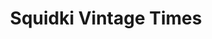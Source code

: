 ---
slug: squidki-vintage-times
title: Squidki Vintage Times
description: "Squidki Vintage Times is an exciting online game. Play for free directly in your browser!"
icon: /images/new_mods/Sprunki Vintage Times.png
url: https://wowtbc.net/sprunkin/sprunki-vintage/index.html
previewImage: /images/new_mods/Sprunki Vintage Times.png
type: new mods

# SEO配置
seo:
  title: "Squidki Vintage Times - Play Free Online Game | Fun Browser Games"
  description: "Squidki Vintage Times - Play this fun online game for free in your browser. No download required!"
  ogImage: "/images/new_mods/Sprunki Vintage Times.png"
  keywords: "squidki-vintage-times, online game, browser game, free game, new mods game, play online"

videoUrls:
  - https://www.youtube.com/embed/example1
  - https://www.youtube.com/embed/example2

whyPlay:
  title: "Why Play Squidki Vintage Times?"
  items:
    - "Immersive Gameplay: Squidki Vintage Times offers an engaging and immersive gaming experience that will keep you entertained for hours"
    - "Challenging Levels: Test your skills with increasingly difficult challenges and obstacles"
    - "Beautiful Graphics: Enjoy stunning visuals and smooth animations that bring the game world to life"
    - "Regular Updates: New content and features are added regularly to keep the game fresh and exciting"
    - "Free to Play: Experience all the fun without spending a penny"
    - "Community Features: Connect with other players, share strategies, and compete for high scores"
    - "Cross-Platform: Play on any device with a web browser, no downloads required"

features:
  title: "Key Features of Squidki Vintage Times"
  image: "/images/new_mods/Sprunki Vintage Times.png"
  items:
    - "Intuitive Controls: Easy to learn controls make Squidki Vintage Times accessible for players of all skill levels"
    - "Multiple Game Modes: Enjoy various gameplay options that provide different challenges and experiences"
    - "Character Customization: Personalize your gaming experience with unique characters and items"
    - "Achievement System: Complete special tasks to earn rewards and recognition"
    - "Leaderboards: Compete with players worldwide and see who can achieve the highest scores"

characteristics:
  title: "Game Characteristics"
  image: "/images/new_mods/Sprunki Vintage Times.png"
  items:
    - "Genre: New mods game with elements of strategy and skill"
    - "Difficulty: Suitable for both casual gamers and those seeking a challenge"
    - "Play Time: Quick sessions or extended gameplay, depending on your preference"
    - "Art Style: Vibrant and engaging visuals that enhance the gaming experience"
    - "Sound Design: Immersive audio that complements the gameplay perfectly"

info: "Squidki Vintage Times is an exciting online game that offers players a unique and engaging gaming experience. With its intuitive controls, stunning visuals, and challenging gameplay, Squidki Vintage Times provides hours of entertainment for players of all ages and skill levels. Whether you're looking for a quick gaming session during a break or an extended play session, Squidki Vintage Times delivers an immersive experience that will keep you coming back for more. The game features multiple levels of increasing difficulty, ensuring that players are constantly challenged as they progress. With regular updates adding new content and features, Squidki Vintage Times remains fresh and exciting, providing endless entertainment options for its growing community of players."

howToPlayIntro: "Welcome to Squidki Vintage Times! This guide will walk you through the basics and help you master the game. Whether you're a beginner or looking to improve your skills, these tips and instructions will enhance your gaming experience."

howToPlaySteps:
  - title: "Getting Started"
    description: "Begin your Squidki Vintage Times adventure by familiarizing yourself with the controls. Use your keyboard or mouse to navigate through the game interface. The tutorial will guide you through the basic mechanics and help you understand the objectives."
  - title: "Understanding the Objectives"
    description: "In Squidki Vintage Times, your main goal is to progress through levels by completing specific objectives. Each level presents unique challenges that require different strategies and approaches."
  - title: "Mastering the Controls"
    description: "Practice using the controls to improve your precision and reaction time. Squidki Vintage Times requires quick reflexes and strategic thinking to overcome obstacles and defeat opponents."
  - title: "Utilizing Power-ups"
    description: "Collect power-ups throughout the game to enhance your abilities and overcome difficult challenges. Each power-up offers unique advantages that can be crucial for success."
  - title: "Developing Strategies"
    description: "As you progress in Squidki Vintage Times, develop effective strategies for different scenarios. Analyze patterns, anticipate challenges, and adapt your approach to maximize your performance."

faq:
  title: "Frequently Asked Questions about Squidki Vintage Times"
  items:
    - question: "Is Squidki Vintage Times free to play?"
      answer: "Yes, Squidki Vintage Times is completely free to play directly in your web browser. No downloads or purchases are required to enjoy the full game experience."
    - question: "Can I play Squidki Vintage Times on mobile devices?"
      answer: "Yes, Squidki Vintage Times is optimized for both desktop and mobile play. You can enjoy the game on any device with a web browser and internet connection."
    - question: "Are there any in-game purchases?"
      answer: "While Squidki Vintage Times is free to play, there may be optional in-game purchases available for cosmetic items or additional features that don't affect core gameplay."
    - question: "How often is Squidki Vintage Times updated?"
      answer: "The developers regularly update Squidki Vintage Times with new content, features, and improvements based on player feedback and game performance."
    - question: "Can I play Squidki Vintage Times offline?"
      answer: "Currently, Squidki Vintage Times requires an internet connection to play as it's a browser-based online game."
    - question: "Is Squidki Vintage Times suitable for children?"
      answer: "Yes, Squidki Vintage Times is designed to be family-friendly and suitable for players of all ages."
    - question: "How do I report bugs or issues?"
      answer: "If you encounter any problems while playing Squidki Vintage Times, you can report them through the game's support page or contact the developers directly through their website."
    - question: "Still Have Questions?"
      answer: "If you have additional questions about Squidki Vintage Times that aren't covered in this FAQ, please visit our support center or contact our customer service team for assistance."
---